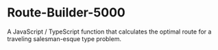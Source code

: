 # Route-Builder-5000
A JavaScript / TypeScript function that calculates the optimal route for a traveling salesman-esque type problem.
